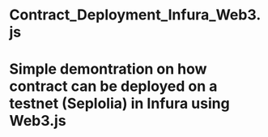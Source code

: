 # Contract_Deployment_Infura_Web3.js

# Simple demontration on how contract can be deployed on a testnet (Seplolia) in Infura using Web3.js   
